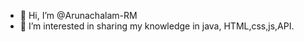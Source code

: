 - 👋 Hi, I’m @Arunachalam-RM
- 👀 I’m interested in sharing my knowledge in java, HTML,css,js,API.




<!---
Arunachalam-RM/Arunachalam-RM is a ✨ special ✨ repository because its `README.md` (this file) appears on your GitHub profile.
You can click the Preview link to take a look at your changes.
--->
